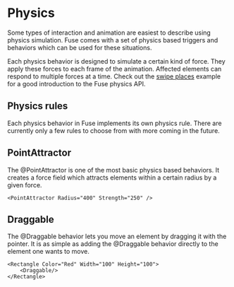 # Physics

Some types of interaction and animation are easiest to describe using physics simulation. Fuse comes with a set of physics based triggers and behaviors which can be used for these situations.

Each physics behavior is designed to simulate a certain kind of force. They apply these forces to each frame of the animation. Affected elements can respond to multiple forces at a time. Check out the [swipe places](/examples/swipe-places) example for a good introduction to the Fuse physics API.

## Physics rules

Each physics behavior in Fuse implements its own physics rule. There are currently only a few rules to choose from with more coming in the future.

## PointAttractor

The @PointAttractor is one of the most basic physics based behaviors. It creates a force field which attracts elements within a certain radius by a given force.

	<PointAttractor Radius="400" Strength="250" />


## Draggable

The @Draggable behavior lets you move an element by dragging it with the pointer. It is as simple as adding the @Draggable behavior directly to the element one wants to move.

	<Rectangle Color="Red" Width="100" Height="100">
		<Draggable/>
	</Rectangle>


